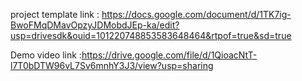 project template link : https://docs.google.com/document/d/1TK7ig-BwoFMqDMavOpzyJDMobdJEp-ka/edit?usp=drivesdk&ouid=101220748853583648464&rtpof=true&sd=true


Demo video link :https://drive.google.com/file/d/1QioacNtT-l7T0bDTW96vL7Sv6mnhY3J3/view?usp=sharing 

